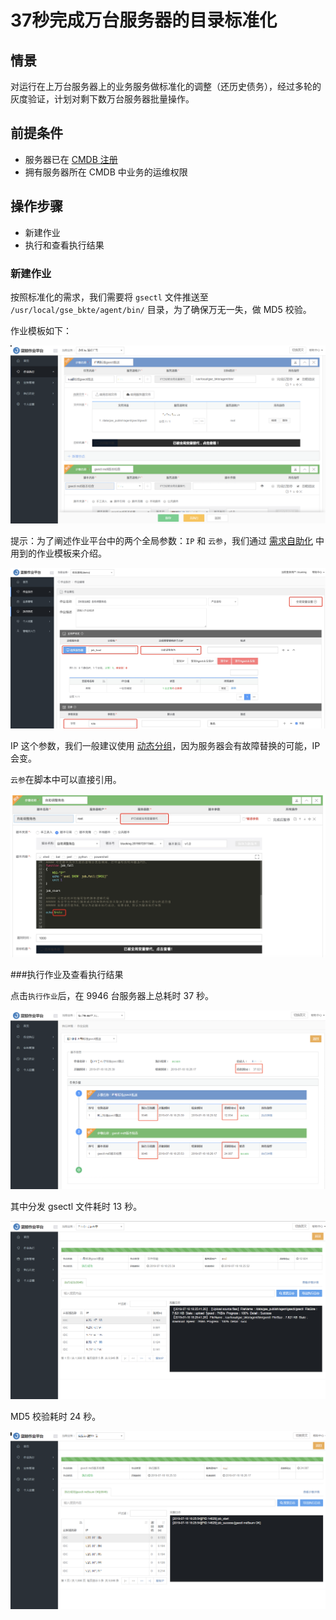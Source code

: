 # 37秒完成万台服务器的目录标准化

## 情景
对运行在上万台服务器上的业务服务做标准化的调整（还历史债务），经过多轮的灰度验证，计划对剩下数万台服务器批量操作。

## 前提条件
- 服务器已在 [CMDB 注册](5.1/bk_solutions/CD/CMDB/CMDB_management_hosts.md)
- 拥有服务器所在 CMDB 中业务的运维权限

## 操作步骤
- 新建作业
- 执行和查看执行结果

### 新建作业
按照标准化的需求，我们需要将 `gsectl` 文件推送至 `/usr/local/gse_bkte/agent/bin/` 目录，为了确保万无一失，做 MD5 校验。

作业模板如下：

![job_magnanimity](media/job_magnanimity.png)

提示：为了阐述作业平台中的两个全局参数：`IP` 和 `云参`，我们通过 [需求自助化](5.1/bk_solutions/CD/Automation/ops_half_automation.md) 中用到的作业模板来介绍。

![-w1670](media/15638759120598.jpg)

IP 这个参数，我们一般建议使用 [动态分组](5.1/配置平台/产品功能/BuzResource.md)，因为服务器会有故障替换的可能，IP 会变。

`云参`在脚本中可以直接引用。

![-w1395](media/15638755522581.jpg)


###执行作业及查看执行结果

点击`执行作业`后，在 9946 台服务器上总耗时 37 秒。

![job_magnanimity_history_list](media/job_magnanimity_history_list.png)

其中分发 gsectl 文件耗时 13 秒。

![job_magnanimity_history_push_file](media/job_magnanimity_history_push_file.png)

MD5 校验耗时 24 秒。

![job_magnanimity_history_exec_script](media/job_magnanimity_history_exec_script.png)
